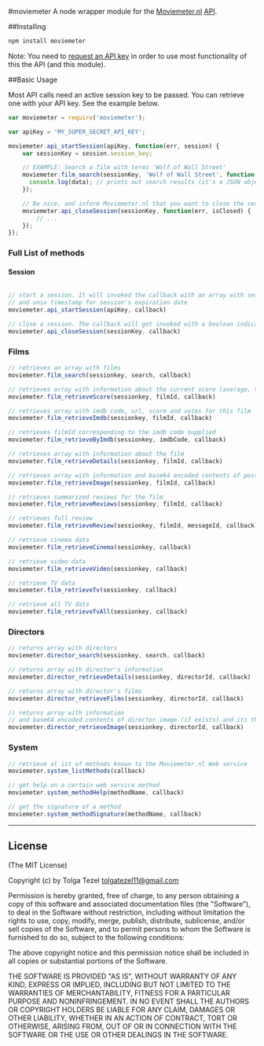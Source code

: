 #moviemeter
A node wrapper module for the [Moviemeter.nl](http://moviemeter.nl) [API](http://wiki.moviemeter.nl/index.php/API).

##Installing
```javascript
npm install moviemeter
```
Note: You need to [request an API key](http://www.moviemeter.nl/site/registerclient/) in order to use most functionality of this the API (and this module).


##Basic Usage

Most API calls need an active session key to be passed. You can retrieve one with your API key. See the example below.

```javascript
var moviemeter = require('moviemeter');

var apiKey = 'MY_SUPER_SECRET_API_KEY';

moviemeter.api_startSession(apiKey, function(err, session) {
	var sessionKey = session.session_key;

	// EXAMPLE: Search a film with terms 'Wolf of Wall Street'
	moviemeter.film_search(sessionKey, 'Wolf of Wall Street', function(err, data) {
      console.log(data); // prints out search results (it's a JSON object)
	});

	// Be nice, and inform Moviemeter.nl that you want to close the session when you're done
	moviemeter.api_closeSession(sessionKey, function(err, isClosed) {
		// ...
	});
});
```

### Full List of methods

#### Session
```javascript

// start a session. It will invoked the callback with an array with sessionkey 
// and unix timestamp for session's expiration date
moviemeter.api_startSession(apiKey, callback)

// close a session. The callback will get invoked with a boolean indicating success.
moviemeter.api_closeSession(sessionKey, callback)
```

### Films
```javascript
// retrieves an array with films
moviemeter.film_search(sessionkey, search, callback)

// retrieves array with information about the current score (average, total, amount of votes)
moviemeter.film_retrieveScore(sessionkey, filmId, callback)

// retrieves array with imdb code, url, score and votes for this film
moviemeter.film_retrieveImdb(sessionkey, filmId, callback)

// retrieves filmId corresponding to the imdb code supplied
moviemeter.film_retrieveByImdb(sessionkey, imdbCode, callback) 

// retrieves array with information about the film
moviemeter.film_retrieveDetails(sessionkey, filmId, callback)

// retrieves array with information and base64 encoded contents of poster and its thumbnail
moviemeter.film_retrieveImage(sessionkey, filmId, callback)

// retrieves summarized reviews for the film
moviemeter.film_retrieveReviews(sessionkey, filmId, callback)

// retrieves full review
moviemeter.film_retrieveReview(sessionkey, filmId, messageId, callback)

// retrieve cinema data
moviemeter.film_retrieveCinema(sessionkey, callback)

// retrieve video data
moviemeter.film_retrieveVideo(sessionkey, callback)

// retrieve TV data
moviemeter.film_retrieveTv(sessionkey, callback)

// retrieve all TV data
moviemeter.film_retrieveTvAll(sessionkey, callback)
```

### Directors
```javascript
// returns array with directors
moviemeter.director_search(sessionkey, search, callback)

// returns array with director's information
moviemeter.director_retrieveDetails(sessionkey, directorId, callback)

// returns array with director's films
moviemeter.director_retrieveFilms(sessionkey, directorId, callback) 

// returns array with information 
// and base64 encoded contents of director image (if exists) and its thumbnail
moviemeter.director_retrieveImage(sessionkey, directorId, callback)

```
### System
```javascript
// retrieve al ist of methods known to the Moviemeter.nl Web service
moviemeter.system_listMethods(callback)

// get help on a certain web service method
moviemeter.system_methodHelp(methodName, callback)

// get the signature of a method
moviemeter.system_methodSignature(methodName, callback)

```

-------

## License

(The MIT License)

Copyright (c) by Tolga Tezel <tolgatezel11@gmail.com>

Permission is hereby granted, free of charge, to any person obtaining a copy
of this software and associated documentation files (the "Software"), to deal
in the Software without restriction, including without limitation the rights
to use, copy, modify, merge, publish, distribute, sublicense, and/or sell
copies of the Software, and to permit persons to whom the Software is
furnished to do so, subject to the following conditions:

The above copyright notice and this permission notice shall be included in
all copies or substantial portions of the Software.

THE SOFTWARE IS PROVIDED "AS IS", WITHOUT WARRANTY OF ANY KIND, EXPRESS OR
IMPLIED, INCLUDING BUT NOT LIMITED TO THE WARRANTIES OF MERCHANTABILITY,
FITNESS FOR A PARTICULAR PURPOSE AND NONINFRINGEMENT. IN NO EVENT SHALL THE
AUTHORS OR COPYRIGHT HOLDERS BE LIABLE FOR ANY CLAIM, DAMAGES OR OTHER
LIABILITY, WHETHER IN AN ACTION OF CONTRACT, TORT OR OTHERWISE, ARISING FROM,
OUT OF OR IN CONNECTION WITH THE SOFTWARE OR THE USE OR OTHER DEALINGS IN
THE SOFTWARE.
